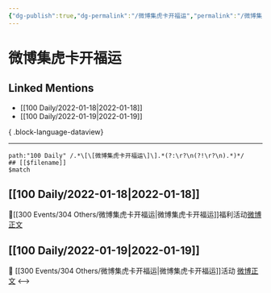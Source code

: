 ```yaml
---
{"dg-publish":true,"dg-permalink":"/微博集虎卡开福运","permalink":"/微博集虎卡开福运/","created":"2022-12-22T16:31:57.000+08:00","updated":"2023-04-10T17:05:39.000+08:00"}
---
```


# 微博集虎卡开福运

## Linked Mentions
- [[100 Daily/2022-01-18\|2022-01-18]]
- [[100 Daily/2022-01-19\|2022-01-19]]

{ .block-language-dataview}

---

```expander
path:"100 Daily" /.*\[\[微博集虎卡开福运\]\].*(?:\r?\n(?!\r?\n).*)*/
## [[$filename]]
$match
```
## [[100 Daily/2022-01-18\|2022-01-18]]
🌟[[300 Events/304 Others/微博集虎卡开福运\|微博集虎卡开福运]]福利活动[微博正文](https://weibo.com/detail/4727060721566608)
## [[100 Daily/2022-01-19\|2022-01-19]]
💫 [[300 Events/304 Others/微博集虎卡开福运\|微博集虎卡开福运]]活动 [微博正文](https://m.weibo.cn/6466290670/4727376049083864)
<-->